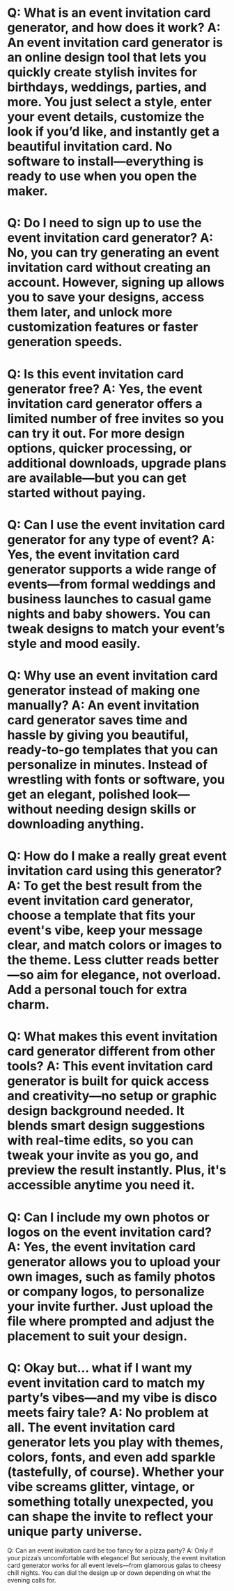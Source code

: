 Q:
What is an event invitation card generator, and how does it work?
A:
An event invitation card generator is an online design tool that lets you quickly create stylish invites for birthdays, weddings, parties, and more. You just select a style, enter your event details, customize the look if you’d like, and instantly get a beautiful invitation card. No software to install—everything is ready to use when you open the maker.
===
Q:
Do I need to sign up to use the event invitation card generator?
A:
No, you can try generating an event invitation card without creating an account. However, signing up allows you to save your designs, access them later, and unlock more customization features or faster generation speeds.
===
Q:
Is this event invitation card generator free?
A:
Yes, the event invitation card generator offers a limited number of free invites so you can try it out. For more design options, quicker processing, or additional downloads, upgrade plans are available—but you can get started without paying.
===
Q:
Can I use the event invitation card generator for any type of event?
A:
Yes, the event invitation card generator supports a wide range of events—from formal weddings and business launches to casual game nights and baby showers. You can tweak designs to match your event’s style and mood easily.
===
Q:
Why use an event invitation card generator instead of making one manually?
A:
An event invitation card generator saves time and hassle by giving you beautiful, ready-to-go templates that you can personalize in minutes. Instead of wrestling with fonts or software, you get an elegant, polished look—without needing design skills or downloading anything.
===
Q:
How do I make a really great event invitation card using this generator?
A:
To get the best result from the event invitation card generator, choose a template that fits your event's vibe, keep your message clear, and match colors or images to the theme. Less clutter reads better—so aim for elegance, not overload. Add a personal touch for extra charm.
===
Q:
What makes this event invitation card generator different from other tools?
A:
This event invitation card generator is built for quick access and creativity—no setup or graphic design background needed. It blends smart design suggestions with real-time edits, so you can tweak your invite as you go, and preview the result instantly. Plus, it's accessible anytime you need it.
===
Q:
Can I include my own photos or logos on the event invitation card?
A:
Yes, the event invitation card generator allows you to upload your own images, such as family photos or company logos, to personalize your invite further. Just upload the file where prompted and adjust the placement to suit your design.
===
Q:
Okay but... what if I want my event invitation card to match my party’s vibes—and my vibe is disco meets fairy tale?
A:
No problem at all. The event invitation card generator lets you play with themes, colors, fonts, and even add sparkle (tastefully, of course). Whether your vibe screams glitter, vintage, or something totally unexpected, you can shape the invite to reflect your unique party universe.
===
Q:
Can an event invitation card be too fancy for a pizza party?
A:
Only if your pizza’s uncomfortable with elegance! But seriously, the event invitation card generator works for all event levels—from glamorous galas to cheesy chill nights. You can dial the design up or down depending on what the evening calls for.
